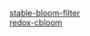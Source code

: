 
[stable-bloom-filter](https://github.com/u2/stable-bloom-filter)  
[redox-cbloom](https://github.com/redox-os/tfs/blob/master/cbloom)  